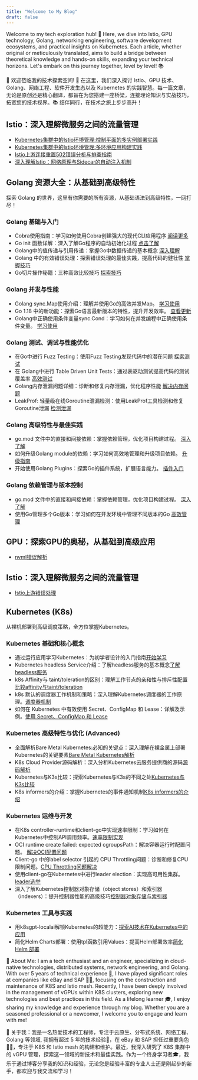 ```yaml
---
title: "Welcome to My Blog"
draft: false
---
```

Welcome to my tech exploration hub! 🚀 Here, we dive into Istio, GPU technology, Golang, networking engineering, software development ecosystems, and practical insights on Kubernetes. Each article, whether original or meticulously translated, aims to build a bridge between theoretical knowledge and hands-on skills, expanding your technical horizons. Let's embark on this journey together, level by level! 📚

🎉 欢迎莅临我的技术探索空间! 🚀 在这里，我们深入探讨 Istio、GPU 技术、Golang、网络工程、软件开发生态以及 Kubernetes 的实践智慧。每一篇文章，无论是原创还是精心翻译，都旨在为您搭建一座桥梁，连接理论知识与实战技巧，拓宽您的技术视界。📚 结伴同行，在技术之旅上步步高升！

## Istio：深入理解微服务之间的流量管理

- [Kubernetes集群中的Istio环境管理:控制平面的多实例部署实践](./istio/how-to-install-multi-istio-control-plane)
- [Kubernetes集群中的Istio环境管理:多环境应用构建实践](./istio/build-app-under-multi-istio)
- [Istio上游连接重置502错误分析与排查指南](./istio/istio-upstream-error)
- [深入理解Istio：网络原理与Sidecar的自动注入机制](./istio/istio-sidecar-inject)


## Golang 资源大全：从基础到高级特性

探索 Golang 的世界，这里有你需要的所有资源，从基础语法到高级特性，一网打尽！

### Golang 基础与入门

- Cobra使用指南：学习如何使用Cobra创建强大的现代CLI应用程序 [阅读更多](./golang/cobra-user-guide/)
- Go init 函数详解：深入了解Go程序的自动初始化过程 [点击了解](./golang/init-function-introduction)
- Golang中的值传递与引用传递：掌握Go中数据传递的基本概念 [深入理解](./golang/golang-pass-by-value-vs-pass-by-reference)
- Golang 中的有效错误处理：探索错误处理的最佳实践，提高代码的健壮性 [掌握技巧](./golang/error-handling-best-practices)
- Go切片操作秘籍：三种高效比较技巧 [探索技巧](./golang/compare-slice)

### Golang 并发与性能

- Golang sync.Map使用介绍：理解并使用Go的高效并发Map。 [学习使用](./golang/go-sync-Map)
- Go 1.18 中的新功能：探索Go语言最新版本的特性，提升开发效率。 [查看更新](./golang/go-version-118-release-new)
- Golang中正确使用条件变量sync.Cond：学习如何在并发编程中正确使用条件变量。 [学习使用](./golang/go-sync-cond)

### Golang 测试、调试与性能优化

- 在Go中进行 Fuzz Testing：使用Fuzz Testing发现代码中的潜在问题 [探索测试](./golang/go-fuzz-testing)
- 在 Golang中进行 Table Driven Unit Tests：通过表驱动测试提高代码的测试覆盖率 [高效测试](./golang/table-driven-unit-tests)
- Golang内存泄漏问题详细：诊断和修复内存泄漏，优化程序性能 [解决内存问题](./golang/golang-Memory-Leaks)
- LeakProf: 轻量级在线Goroutine泄漏检测：使用LeakProf工具检测和修复Goroutine泄漏 [检测泄漏](./golang/leakprof-featherlight)

### Golang 高级特性与最佳实践

- go.mod 文件中的直接和间接依赖：掌握依赖管理，优化项目构建过程。 [深入了解](./golang/direct-indirect-dependency-module-go)
- 如何升级Golang module的依赖：学习如何高效地管理和升级项目依赖。 [升级指南](./golang/how-to-upgrade-golang-dependencies)
- 开始使用Golang Plugins：探索Go的插件系统，扩展语言能力。 [插件入门](./golang/getting-started-with-golang-plugins)

### Golang 依赖管理与版本控制

- go.mod 文件中的直接和间接依赖：掌握依赖管理，优化项目构建过程。 [深入了解](./golang/direct-indirect-dependency-module-go)
- 使用Go管理多个Go版本：学习如何在开发环境中管理不同版本的Go [高效管理](./golang/managing-multiple-go-versions-with-go)

## GPU：探索GPU的奥秘，从基础到高级应用

- [nvml错误解析](./gpu/nvml-error/)

## Istio：深入理解微服务之间的流量管理

- [Istio上游错误处理](./istio/istio-upstream-error/)

## Kubernetes (K8s)

从裸机部署到高级调度策略，全方位掌握Kubernetes。

### Kubernetes 基础和核心概念

- 通过运行应用学习Kubernetes：为初学者设计的入门指南[开始学习](./k8s/learning-k8s-by-running-app/)
- Kubernetes headless Service介绍：了解headless服务的基本概念[了解headless服务](./k8s/headLess-svc/)
- k8s Affinity与 taint/toleration的区别：理解工作节点的亲和性与排斥性配置[比较affinity与taint/toleration](./k8s/diff-of-Affinity-and-taint/)
- k8s 默认的调度器工作机制和策略：深入理解Kubernetes调度器的工作原理。[调度器机制](./k8s/k8s-schedule-road-path/)
- 如何在 Kubernetes 中有效使用 Secret、ConfigMap 和 Lease：详解及示例。[使用 Secret、ConfigMap 和 Lease](./k8s/k8s-secret-configMap-Lease/)
  
### Kubernetes 高级特性与优化 (Advanced)

- 全面解析Bare Metal Kubernetes:必知的关键点：深入理解在裸金属上部署Kubernetes的关键要素[Bare Metal Kubernetes解析](./k8s/bare-metal-kubernetes/)
- K8s Cloud Provider源码解析：深入分析Kubernetes云服务提供商的源码[源码解析](./k8s/k8s-cloud-provider/)
- Kubernetes与K3s比较：探索Kubernetes与K3s的不同之处[Kubernetes与K3s比较](./k8s/k8s-vs-k3s/)
- K8s informers的介绍：掌握Kubernetes的事件通知机制[K8s informers的介绍](./k8s/k8s_informers/)

### Kubernetes 运维与开发

- 在K8s controller-runtime和client-go中实现速率限制：学习如何在Kubernetes中控制API调用频率。[速率限制实现](./k8s/controller-runtime-client-go-rate-limiting/)
- OCI runtime create failed: expected cgroupsPath：解决容器运行时配置问题。 [解决OCI配置问题](./k8s/oci-error/)
- Client-go 中的label selector 引起的 CPU Throttling问题：诊断和修复CPU限制问题。[CPU Throttling问题解决](./k8s/oom-killed-by-client-go-label-select/)
- 使用client-go在Kubernetes中进行leader election：实现高可用性集群。[leader选举](./k8s/leader-election-in-kubernetes-using-client-go/)
- 深入了解Kubernetes控制器对象存储（object stores）和索引器（indexers）：提升控制器性能的高级技巧[控制器对象存储与索引器](./k8s/object-stores-and-indexers/)

### Kubernetes 工具与实践

- 用k8sgpt-localai解锁Kubernetes的超能力：[探索AI技术在Kubernetes中的应用](./k8s/k8sgpt-operater/)
- 简化Helm Charts部署：使用tpl函数引用Values：提高Helm部署效率[简化Helm 部署](./k8s/using-the-helm-tpl-function/)

🎯 About Me: I am a tech enthusiast and an engineer, specializing in cloud-native technologies, distributed systems, network engineering, and Golang. With over 5 years of technical experience 🔧, I have played significant roles at companies like eBay and SAP 👨‍💻, focusing on the construction and maintenance of K8S and Istio mesh. Recently, I have been deeply involved in the management of vGPUs within K8S clusters, exploring new technologies and best practices in this field. As a lifelong learner 🎓, I enjoy sharing my knowledge and experience through my blog. Whether you are a seasoned professional or a newcomer, I welcome you to engage and learn with me!

🎯 关于我：我是一名热爱技术的工程师，专注于云原生、分布式系统、网络工程、Golang 等领域, 我拥有超过 5 年的技术经验🔧，在 eBay 和 SAP 担任过重要角色👨‍💻，专注于 K8S 和 Istio mesh 的构建和维护。最近，我深入研究了 K8S 集群中的 vGPU 管理，探索这一领域的新技术和最佳实践。作为一个终身学习者🎓，我乐于通过博客分享我的知识和经验，无论您是经验丰富的专业人士还是刚起步的新手，都欢迎与我交流和学习！